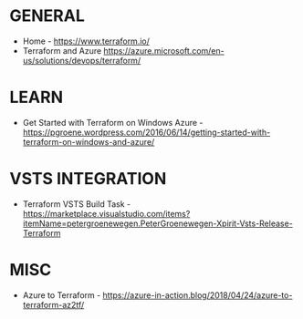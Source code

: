 # GENERAL
* Home - <https://www.terraform.io/>
* Terraform and Azure <https://azure.microsoft.com/en-us/solutions/devops/terraform/>

# LEARN
* Get Started with Terraform on Windows Azure - <https://pgroene.wordpress.com/2016/06/14/getting-started-with-terraform-on-windows-and-azure/>

# VSTS INTEGRATION
* Terraform VSTS Build Task - <https://marketplace.visualstudio.com/items?itemName=petergroenewegen.PeterGroenewegen-Xpirit-Vsts-Release-Terraform>

# MISC
* Azure to Terraform - <https://azure-in-action.blog/2018/04/24/azure-to-terraform-az2tf/>
